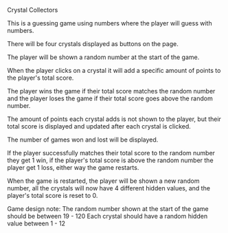 Crystal Collectors 

This is a guessing game using numbers where the player will guess with numbers.

There will be four crystals displayed as buttons on the page.

The player will be shown a random number at the start of the game.

When the player clicks on a crystal it will add a specific amount of points to the player's total score.

The player wins the game if their total score matches the random number and the player loses the game if their total score goes above the random number.

The amount of points each crystal adds is not shown to the player, but their total score is displayed and updated after each crystal is clicked.

The number of games won and lost will be displayed.

If the player successfully matches their total score to the random number they get 1 win, if the player's total score is above the random number the player get 1 loss, either way the game restarts.

When the game is restarted, the player will be shown a new random number, all the crystals will now have 4 different hidden values, and the player's total score is reset to 0.

Game design note:
The random number shown at the start of the game should be between 19 - 120
Each crystal should have a random hidden value between 1 - 12
